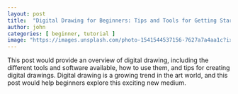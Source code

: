```yaml
---
layout: post
title:  "Digital Drawing for Beginners: Tips and Tools for Getting Started"
author: john
categories: [ beginner, tutorial ]
image: "https://images.unsplash.com/photo-1541544537156-7627a7a4aa1c?ixlib=rb-0.3.5&ixid=eyJhcHBfaWQiOjEyMDd9&s=a20c472bc23308e390c8ffae3dd90c60&auto=format&fit=crop&w=750&q=80"
---
```


This post would provide an overview of digital drawing, including the different tools and software available, how to use them, and tips for creating digital drawings. Digital drawing is a growing trend in the art world, and this post would help beginners explore this exciting new medium.
